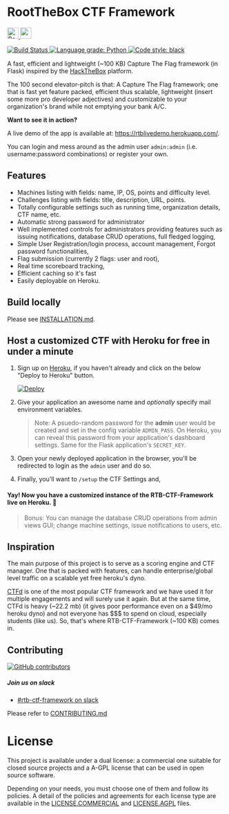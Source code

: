 # RootTheBox CTF Framework

<p>
  <a href="https://inventory.rawsec.ml/" target="_blank">
    <img height="26px" alt="Rawsec's CyberSecurity Inventory" src="https://inventory.rawsec.ml/img/badges/Rawsec-inventoried-FF5050_for-the-badge.svg">
  </a>
  <img height="26px" src="https://forthebadge.com/images/badges/made-with-python.svg">
</p>
<p style="height:18px">
  <a href="https://travis-ci.com/abs0lut3pwn4g3/RTB-CTF-Framework" target="_blank">
    <img alt="Build Status" src="https://travis-ci.com/abs0lut3pwn4g3/RTB-CTF-Framework.svg?branch=gssoc20-dev"/>
  </a>
  <a href="https://lgtm.com/projects/g/abs0lut3pwn4g3/RTB-CTF-Framework/context:python">
  	<img alt="Language grade: Python" src="https://img.shields.io/lgtm/grade/python/g/abs0lut3pwn4g3/RTB-CTF-Framework.svg?logo=lgtm&logoWidth=18"/>
  </a>
  <a href="https://github.com/psf/black" target="_blank">
    <img alt="Code style: black" src="https://img.shields.io/badge/code%20style-black-000000.svg"/>
  </a>
</p>

A fast, efficient and lightweight (~100 KB) Capture The Flag framework (in Flask) inspired by the [HackTheBox](https://hackthebox.eu/) platform.

The 100 second elevator-pitch is that: A Capture The Flag framework; one that is fast yet feature packed, efficient thus scalable, lightweight (insert some more pro developer adjectives) and customizable to your organization's brand while not emptying your bank A/C.


**Want to see it in action?**

   A live demo of the app is available at: <https://rtblivedemo.herokuapp.com/>.

   You can login and mess around as the admin user `admin:admin` (i.e. username:password combinations) or register your own.

## Features

* Machines listing with fields: name, IP, OS, points and difficulty level.
* Challenges listing with fields: title, description, URL, points.
* Totally configurable settings such as running time, organization details, CTF name, etc.
* Automatic strong password for administrator
* Well implemented controls for administrators providing features such as issuing notifications, database CRUD operations, full fledged logging,
* Simple User Registration/login process, account management, Forgot password functionalities,
* Flag submission (currently 2 flags: user and root),
* Real time scoreboard tracking,
* Efficient caching so it's fast
* Easily deployable on Heroku.

## Build locally

Please see [INSTALLATION.md](.github/INSTALLATION.md).

## Host a customized CTF with Heroku for free in under a minute

1. Sign up on [Heroku](https://heroku.com), if you haven't already and click on the below "Deploy to Heroku" button.

    [![Deploy](https://www.herokucdn.com/deploy/button.svg)](https://heroku.com/deploy)

2. Give your application an awesome name and _optionally_ specify mail environment variables.
    
    > Note: A psuedo-random password for the **admin** user would be created and set in the config variable `ADMIN_PASS`. On Heroku, you can reveal this password from your application's dashboard settings. Same for the Flask application's `SECRET_KEY`.

3. Open your newly deployed application in the browser, you'll be redirected to login as the `admin` user and do so.

4. Finally, you'll want to `/setup` the CTF Settings and,

#### Yay! Now you have a customized instance of the RTB-CTF-Framework live on Heroku. 🎉

> Bonus: You can manage the database CRUD operations from admin views GUI; change machine settings, issue notifications to users, etc.

## Inspiration

The main purpose of this project is to serve as a scoring engine and CTF manager. One that is packed with features, can handle enterprise/global level traffic on a scalable yet free heroku's dyno.

[CTFd](https://github.com/ctfd/ctfd) is one of the most popular CTF framework and we have used it for multiple engagements and will surely use it again. But at the same time, CTFd is heavy (~22.2 mb) (it gives poor performance even on a $49/mo heroku dyno) and not everyone has $$$ to spend on cloud, especially students (like us). So, that's where RTB-CTF-Framework (~100 KB) comes in.

## Contributing

<p>
  <a href="https://github.com/abs0lut3pwn4g3/RTB-CTF-Framework/graphs/contributors">
    <img alt="GitHub contributors" src="https://img.shields.io/github/contributors-anon/abs0lut3pwn4g3/RTB-CTF-Framework?color=red&logo=github&style=for-the-badge">
  </a>
</p>


##### Join us on slack

- [#rtb-ctf-framework on slack](https://rtb-ctf-framework.slack.com)

Please refer to [CONTRIBUTING.md](.github/CONTRIBUTING.md)


# License

This project is available under a dual license: a commercial one suitable for closed source projects and a A-GPL license that can be used in open source software.

Depending on your needs, you must choose one of them and follow its policies. A detail of the policies and agreements for each license type are available in the [LICENSE.COMMERCIAL](LICENSE.COMMERCIAL) and [LICENSE.AGPL](LICENSE.AGPL) files.
